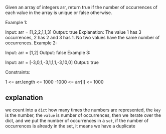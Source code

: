 Given an array of integers arr, return true if the number of occurrences of each value in the array is unique or false otherwise.

 

Example 1:

Input: arr = [1,2,2,1,1,3]
Output: true
Explanation: The value 1 has 3 occurrences, 2 has 2 and 3 has 1. No two values have the same number of occurrences.
Example 2:

Input: arr = [1,2]
Output: false
Example 3:

Input: arr = [-3,0,1,-3,1,1,1,-3,10,0]
Output: true
 

Constraints:

1 <= arr.length <= 1000
-1000 <= arr[i] <= 1000

## explanation 
we count into a `dict` how many times the numbers are represented, the
`key` is the number, the `value` is number of occurrences, then we 
iterate over the dict, and we put the number of occurrences in a `set`,
if the number of occurrences is already in the set, it means we have 
a duplicate
